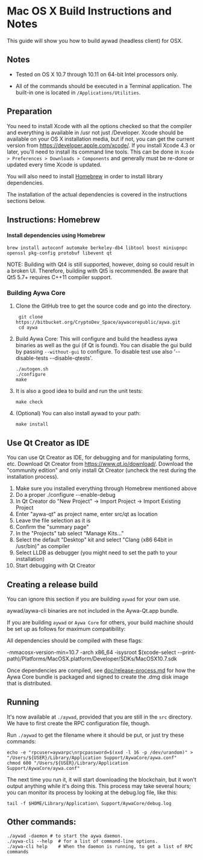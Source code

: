 Mac OS X Build Instructions and Notes
====================================
This guide will show you how to build aywad (headless client) for OSX.

Notes
-----

* Tested on OS X 10.7 through 10.11 on 64-bit Intel processors only.

* All of the commands should be executed in a Terminal application. The
built-in one is located in `/Applications/Utilities`.

Preparation
-----------

You need to install Xcode with all the options checked so that the compiler
and everything is available in /usr not just /Developer. Xcode should be
available on your OS X installation media, but if not, you can get the
current version from https://developer.apple.com/xcode/. If you install
Xcode 4.3 or later, you'll need to install its command line tools. This can
be done in `Xcode > Preferences > Downloads > Components` and generally must
be re-done or updated every time Xcode is updated.

You will also need to install [Homebrew](http://brew.sh) in order to install library
dependencies.

The installation of the actual dependencies is covered in the instructions
sections below.

Instructions: Homebrew
----------------------

#### Install dependencies using Homebrew

    brew install autoconf automake berkeley-db4 libtool boost miniupnpc openssl pkg-config protobuf libevent qt

NOTE: Building with Qt4 is still supported, however, doing so could result in a broken UI. Therefore, building with Qt5 is recommended. Be aware that Qt5 5.7+ requires C++11 compiler support.

### Building Aywa Core

1. Clone the GitHub tree to get the source code and go into the directory.

        git clone https://bitbucket.org/CryptoDev_Space/aywacorepublic/aywa.git
        cd aywa

2.  Build Aywa Core:
    This will configure and build the headless aywa binaries as well as the gui (if Qt is found).
    You can disable the gui build by passing `--without-gui` to configure. To disable test use also '--disable-tests --disable-qtests'.

        ./autogen.sh
        ./configure
        make

3.  It is also a good idea to build and run the unit tests:

        make check

4.  (Optional) You can also install aywad to your path:

        make install

Use Qt Creator as IDE
------------------------
You can use Qt Creator as IDE, for debugging and for manipulating forms, etc.
Download Qt Creator from https://www.qt.io/download/. Download the "community edition" and only install Qt Creator (uncheck the rest during the installation process).

1. Make sure you installed everything through Homebrew mentioned above
2. Do a proper ./configure --enable-debug
3. In Qt Creator do "New Project" -> Import Project -> Import Existing Project
4. Enter "aywa-qt" as project name, enter src/qt as location
5. Leave the file selection as it is
6. Confirm the "summary page"
7. In the "Projects" tab select "Manage Kits..."
8. Select the default "Desktop" kit and select "Clang (x86 64bit in /usr/bin)" as compiler
9. Select LLDB as debugger (you might need to set the path to your installation)
10. Start debugging with Qt Creator

Creating a release build
------------------------
You can ignore this section if you are building `aywad` for your own use.

aywad/aywa-cli binaries are not included in the Aywa-Qt.app bundle.

If you are building `aywad` or `Aywa Core` for others, your build machine should be set up
as follows for maximum compatibility:

All dependencies should be compiled with these flags:

 -mmacosx-version-min=10.7
 -arch x86_64
 -isysroot $(xcode-select --print-path)/Platforms/MacOSX.platform/Developer/SDKs/MacOSX10.7.sdk

Once dependencies are compiled, see [doc/release-process.md](release-process.md) for how the Aywa Core
bundle is packaged and signed to create the .dmg disk image that is distributed.

Running
-------

It's now available at `./aywad`, provided that you are still in the `src`
directory. We have to first create the RPC configuration file, though.

Run `./aywad` to get the filename where it should be put, or just try these
commands:

    echo -e "rpcuser=aywarpc\nrpcpassword=$(xxd -l 16 -p /dev/urandom)" > "/Users/${USER}/Library/Application Support/AywaCore/aywa.conf"
    chmod 600 "/Users/${USER}/Library/Application Support/AywaCore/aywa.conf"

The next time you run it, it will start downloading the blockchain, but it won't
output anything while it's doing this. This process may take several hours;
you can monitor its process by looking at the debug.log file, like this:

    tail -f $HOME/Library/Application\ Support/AywaCore/debug.log

Other commands:
-------

    ./aywad -daemon # to start the aywa daemon.
    ./aywa-cli --help  # for a list of command-line options.
    ./aywa-cli help    # When the daemon is running, to get a list of RPC commands
